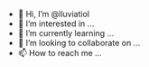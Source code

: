 - 👋 Hi, I’m @lluviatiol
- 👀 I’m interested in ...
- 🌱 I’m currently learning ...
- 💞️ I’m looking to collaborate on ...
- 📫 How to reach me ...

<!---
lluviatiol/lluviatiol is a ✨ special ✨ repository because its `README.md` (this file) appears on your GitHub profile.
You can click the Preview link to take a look at your changes.
--->
